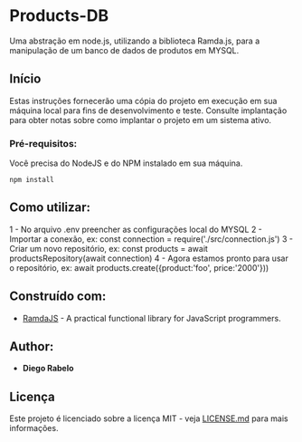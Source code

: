 # Products-DB

Uma abstração em node.js, utilizando a biblioteca Ramda.js, para a manipulação de um banco de dados de produtos em MYSQL.

## Início

Estas instruções fornecerão uma cópia do projeto em execução em sua máquina local para fins de desenvolvimento e teste. Consulte implantação para obter notas sobre como implantar o projeto em um sistema ativo.

### Pré-requisitos:

Você precisa do NodeJS e do NPM instalado em sua máquina.

```
npm install
```

## Como utilizar:

1 - No arquivo .env preencher as configurações local do MYSQL
2 - Importar a conexão, ex: const connection = require('./src/connection.js')
3 - Criar um novo repositório, ex: const products = await productsRepository(await connection)
4 - Agora estamos pronto para usar o repositório, ex:  await products.create({product:'foo', price:'2000'}))


## Construído com:

- [RamdaJS](https://ramdajs.com/) - A practical functional library for JavaScript programmers.

## Author:

- **Diego Rabelo**

## Licença

Este projeto é licenciado sobre a licença MIT - veja [LICENSE.md](LICENSE.md) para mais informações.

